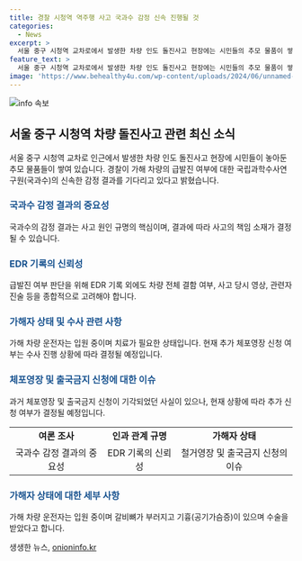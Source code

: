 ```yaml
---
title: 경찰 시청역 역주행 사고 국과수 감정 신속 진행될 것
categories:
  - News
excerpt: >
  서울 중구 시청역 교차로에서 발생한 차량 인도 돌진사고 현장에는 시민들의 추모 물품이 쌓여있다. 경찰은 가해 차량의 급발진 여부를 국과수의 감정 결과를 기다리고 있으며, 결과는 신속히 나올 것으로 예상된다. 이에 대한 신뢰성 문제 제기에는 경찰이 국과수를 신뢰해야 할 것으로 판단하고 있다고 전했다. 가해 차량 운전자는 입원 중이며, 추가 체포영장 신청은 현재 없다고 밝혔다. 이에 대한 공개된 증상은 갈비뼈 골절과 기흉으로, 수사 진행 상황에 따라 체포영장을 다시 신청할 계획이라고 전했다.
feature_text: >
  서울 중구 시청역 교차로에서 발생한 차량 인도 돌진사고 현장에는 시민들의 추모 물품이 쌓여있다. 경찰은 가해 차량의 급발진 여부를 국과수의 감정 결과를 기다리고 있으며, 결과는 신속히 나올 것으로 예상된다. 이에 대한 신뢰성 문제 제기에는 경찰이 국과수를 신뢰해야 할 것으로 판단하고 있다고 전했다. 가해 차량 운전자는 입원 중이며, 추가 체포영장 신청은 현재 없다고 밝혔다. 이에 대한 공개된 증상은 갈비뼈 골절과 기흉으로, 수사 진행 상황에 따라 체포영장을 다시 신청할 계획이라고 전했다.
image: 'https://www.behealthy4u.com/wp-content/uploads/2024/06/unnamed-file.png'
---
```


<p><img src="https://www.behealthy4u.com/wp-content/uploads/2024/06/unnamed-file.png" alt="info 속보" /></p>

<h2 data-ke-size="size26">서울 중구 시청역 차량 돌진사고 관련 최신 소식</h2>

<p data-ke-size="size16">서울 중구 시청역 교차로 인근에서 발생한 차량 인도 돌진사고 현장에 시민들이 놓아둔 추모 물품들이 쌓여 있습니다. 경찰이 가해 차량의 급발진 여부에 대한 국립과학수사연구원(국과수)의 신속한 감정 결과를 기다리고 있다고 밝혔습니다.</p>

<h3><b><span style="color: #1a5490;">국과수 감정 결과의 중요성</span></b></h3>

<p data-ke-size="size16">국과수의 감정 결과는 사고 원인 규명의 핵심이며, 결과에 따라 사고의 책임 소재가 결정될 수 있습니다.</p>

<h3><b><span style="color: #1a5490;">EDR 기록의 신뢰성</span></b></h3>

<p data-ke-size="size16">급발진 여부 판단을 위해 EDR 기록 외에도 차량 전체 결함 여부, 사고 당시 영상, 관련자 진술 등을 종합적으로 고려해야 합니다.</p>

<h3><b><span style="color: #1a5490;">가해자 상태 및 수사 관련 사항</span></b></h3>

<p data-ke-size="size16">가해 차량 운전자는 입원 중이며 치료가 필요한 상태입니다. 현재 추가 체포영장 신청 여부는 수사 진행 상황에 따라 결정될 예정입니다.</p>

<h3><b><span style="color: #1a5490;">체포영장 및 출국금지 신청에 대한 이슈</span></b></h3>

<p data-ke-size="size16">과거 체포영장 및 출국금지 신청이 기각되었던 사실이 있으나, 현재 상황에 따라 추가 신청 여부가 결정될 예정입니다.</p>

<table>
    <tbody>
        <tr>
            <td style="text-align: center; height: 17px;"><b>여론 조사</b></td>
            <td style="text-align: center; height: 17px;"><b>인과 관계 규명</b></td>
            <td style="text-align: center; height: 17px;"><b>가해자 상태</b></td>
        </tr>
        <tr>
            <td style="text-align: center;">국과수 감정 결과의 중요성</td>
            <td style="text-align: center;">EDR 기록의 신뢰성</td>
            <td style="text-align: center;">철거영장 및 출국금지 신청의 이슈</td>
        </tr>
    </tbody>
</table>

<h3><b><span style="color: #1a5490;">가해자 상태에 대한 세부 사항</span></b></h3>

<p data-ke-size="size16">가해 차량 운전자는 입원 중이며 갈비뼈가 부러지고 기흉(공기가슴증)이 있으며 수술을 받았다고 합니다.</p>

<p data-ke-size="size16"></p>
생생한 뉴스, <a href="https://onioninfo.kr" rel="dofollow">onioninfo.kr</a>


